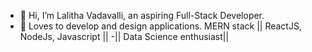- 👋 Hi, I’m Lalitha Vadavalli, an aspiring Full-Stack Developer.
- 👀 Loves to develop  and design applications. MERN stack || ReactJS, NodeJs, Javascript ||
-||  Data Science enthusiast||

<!---
LalithaRamanaV/LalithaRamanaV is a ✨ special ✨ repository because its `README.md` (this file) appears on your GitHub profile.
You can click the Preview link to take a look at your changes.
--->
